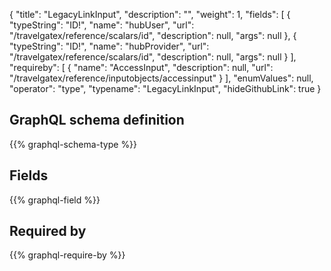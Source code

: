 {
  "title": "LegacyLinkInput",
  "description": "",
  "weight": 1,
  "fields": [
    {
      "typeString": "ID!",
      "name": "hubUser",
      "url": "/travelgatex/reference/scalars/id",
      "description": null,
      "args": null
    },
    {
      "typeString": "ID!",
      "name": "hubProvider",
      "url": "/travelgatex/reference/scalars/id",
      "description": null,
      "args": null
    }
  ],
  "requireby": [
    {
      "name": "AccessInput",
      "description": null,
      "url": "/travelgatex/reference/inputobjects/accessinput"
    }
  ],
  "enumValues": null,
  "operator": "type",
  "typename": "LegacyLinkInput",
  "hideGithubLink": true
}
## GraphQL schema definition

{{% graphql-schema-type %}}

## Fields

{{% graphql-field %}}

## Required by

{{% graphql-require-by %}}
